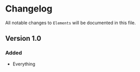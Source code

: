 # Changelog

All notable changes to `Elements` will be documented in this file.

## Version 1.0

### Added
- Everything

